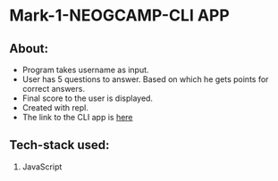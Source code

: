 # Mark-1-NEOGCAMP-CLI APP
## About:
- Program takes username as input.
- User has 5 questions to answer. Based on which he gets points for correct answers.
- Final score to the user is displayed.
- Created with repl.
- The link to the CLI app is [here](https://replit.com/@mayanksingh64/Mark-1-NeogCamp-WhatDoYouKnowAboutMe#index.js?embed=1&output=1)

## Tech-stack used:
1. JavaScript
